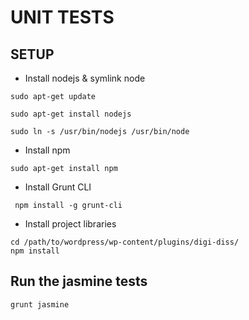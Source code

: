 # UNIT TESTS

## SETUP

* Install nodejs & symlink node

```
sudo apt-get update

sudo apt-get install nodejs

sudo ln -s /usr/bin/nodejs /usr/bin/node
```

* Install npm

```
sudo apt-get install npm
```

* Install Grunt CLI

```
 npm install -g grunt-cli
```

* Install project libraries

```
cd /path/to/wordpress/wp-content/plugins/digi-diss/
npm install
```

## Run the jasmine tests

```
grunt jasmine
```
